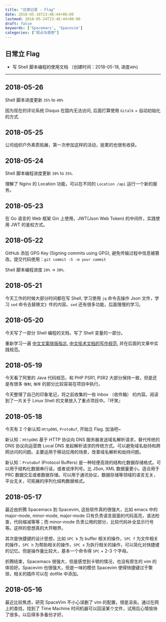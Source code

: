 ```yaml
---
title: "日常记录 - Flag"
date: 2018-05-16T23:46:44+08:00
lastmod: 2018-05-24T23:46:44+08:00
draft: false
keywords: ['Spacemacs', 'Spacevim']
categories: ["观点与感想"]
---
```


## 日常立 Flag

- 写 Shell 脚本编程的使用文档 （创建时间：2018-05-18, 进度`40%`)

---

## 2018-05-26

Shell 脚本进度更新 `35%` to `40%`

因为现在的评论系统 Disqus 在国内无法访问, 后面打算使用 `Gitalk` + 自动初始化的方式. 

## 2018-05-25

公司组织户外素质拓展，第一次参加这样的活动，挺累的也很有收获。

## 2018-05-24

Shell 脚本编程进度更新 `30%` to `35%`.

理解了 Nginx 的 Location 功能，可以在不同的 `Location /api` 运行一个新的服务。

## 2018-05-23

在 Go 语言的 Web 框架 Gin 上使用，JWT(Json Web Token) 的中间件，实践使用 JWT 的鉴权方式。

## 2018-05-22

GitHub 添加 GPG Key (Signing commits using GPG), 避免传输过程中信息被篡改。提交代码使用：`git commit -S -m your commit`

Shell 脚本编程进度 `20%` -> `30%`.

## 2018-05-21

今天工作的时候大部分时间都在写 Shell, 学习使用 `jq` 命令去操作 Json 文件，学习 `sed` 命令去替换文》件的内容。`sed` 还有很多功能，后面慢慢的学习。

## 2018-05-20

今天写了一部分 Shell 编程的文档，写了 Shell 变量的一部分。

重新学习一遍 [中文文案排版指北](https://github.com/sparanoid/chinese-copywriting-guidelines), [中文技术文档的写作规范](https://github.com/ruanyf/document-style-guide), 并在后面的文章中实践规范。

## 2018-05-19

今天看了阿里的 Java 代码规范，和 PHP PSR1, PSR2 大部分保持一致，但是还是有很多 `强制`, `推荐` 的部分比较容易在项目中执行。

今天整理了自己的印象笔记，将之前收集的一些 Inbox （收件箱） 的内容。阅读到了一片关于 Linux Shell 的文章放入了重点项目中。『坏笑』

## 2018-05-18

今天有 2 个新认知 `HttpDNS`, `ProtoBuf`, 开始立 Flag. 加油吧~

新认知：`HttpDNS` 基于 HTTP 协议向 DNS 服务器发送域名解析请求，替代传统的 DNS 协议向运营商 Local DNS 发起解析请求的传统方式。可以避免域名劫持和跨网访问的问题。主要运用于移动应用的场景，改善域名解析和劫持问题。

新认知：`ProtoBuf` (Protocol Buffers) 是一种轻便高效的结构化数据存储格式。可以用于结构化数据串行话，或者说序列号。比 JSon, XML 数据量更小。适合用于 PRC 数据交互或者数据存储。可以用于通讯协议，数据存储等领域的语言无关，平台无关，可拓展的序列化结构数据格式。




## 2018-05-17

最近由折腾 Spacemacs 到 Spacevim, 这些软件真的很强大，比如 emacs 中的 major-mode, minor-mode, major-mode 只有负责语言层面的代码高亮，语法检查，代码缩减等等；而 minor-mode 负责公用的部分，比较代码补全显示行号等。这样的思想真的大开眼界。

其次是快捷键的设计思想，比如 `SPC b` 为 buffer 相关的操作，`SPC f` 为文件相关的操作，`SPC h` 为帮助相关的操作，`SPC x` 为执行相关的操作，可以简化对快捷键的记忆。但是操作量比较大，基本一个命令得 `SPC` + 2-3 个字母。

折腾结束，Spacemacs 很强大，但是感觉到卡顿的情况，也没有原生的 vim 的体验好。Spacevim 也很强大，但是一味的模仿 Spacevim 使得快捷键过于繁琐，相关的插件可以在 dotfile 中添加。

## 2018-05-16

最近比较焦虑，研究 SpaceVim 不小心误删了 vim 的配置，很是沮丧。通过在网上的查找，找到了 Time Machine 时间机器可以回滚某个文件，试用后心情愉快了很多。以后得多多备份才好。

